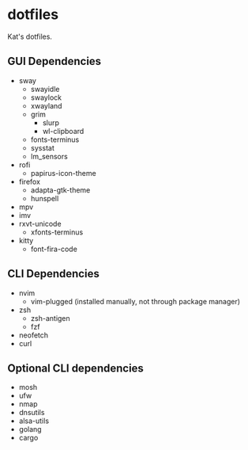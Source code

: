 # dotfiles
Kat's dotfiles.

## GUI Dependencies
- sway
  - swayidle
  - swaylock
  - xwayland
  - grim
    - slurp
    - wl-clipboard
  - fonts-terminus
  - sysstat
  - lm_sensors
- rofi
  - papirus-icon-theme
- firefox
  - adapta-gtk-theme
  - hunspell
- mpv
- imv
- rxvt-unicode
  - xfonts-terminus
- kitty
  - font-fira-code
 ## CLI Dependencies
- nvim
  - vim-plugged (installed manually, not through package manager)
- zsh
  - zsh-antigen
  - fzf
- neofetch
- curl

## Optional CLI dependencies
- mosh
- ufw
- nmap
- dnsutils
- alsa-utils
- golang
- cargo
